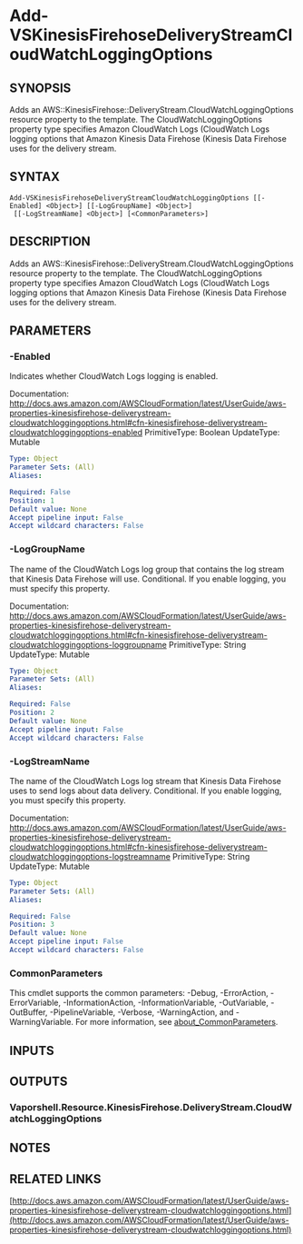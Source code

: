 # Add-VSKinesisFirehoseDeliveryStreamCloudWatchLoggingOptions

## SYNOPSIS
Adds an AWS::KinesisFirehose::DeliveryStream.CloudWatchLoggingOptions resource property to the template.
The CloudWatchLoggingOptions property type specifies Amazon CloudWatch Logs (CloudWatch Logs logging options that Amazon Kinesis Data Firehose (Kinesis Data Firehose uses for the delivery stream.

## SYNTAX

```
Add-VSKinesisFirehoseDeliveryStreamCloudWatchLoggingOptions [[-Enabled] <Object>] [[-LogGroupName] <Object>]
 [[-LogStreamName] <Object>] [<CommonParameters>]
```

## DESCRIPTION
Adds an AWS::KinesisFirehose::DeliveryStream.CloudWatchLoggingOptions resource property to the template.
The CloudWatchLoggingOptions property type specifies Amazon CloudWatch Logs (CloudWatch Logs logging options that Amazon Kinesis Data Firehose (Kinesis Data Firehose uses for the delivery stream.

## PARAMETERS

### -Enabled
Indicates whether CloudWatch Logs logging is enabled.

Documentation: http://docs.aws.amazon.com/AWSCloudFormation/latest/UserGuide/aws-properties-kinesisfirehose-deliverystream-cloudwatchloggingoptions.html#cfn-kinesisfirehose-deliverystream-cloudwatchloggingoptions-enabled
PrimitiveType: Boolean
UpdateType: Mutable

```yaml
Type: Object
Parameter Sets: (All)
Aliases:

Required: False
Position: 1
Default value: None
Accept pipeline input: False
Accept wildcard characters: False
```

### -LogGroupName
The name of the CloudWatch Logs log group that contains the log stream that Kinesis Data Firehose will use.
Conditional.
If you enable logging, you must specify this property.

Documentation: http://docs.aws.amazon.com/AWSCloudFormation/latest/UserGuide/aws-properties-kinesisfirehose-deliverystream-cloudwatchloggingoptions.html#cfn-kinesisfirehose-deliverystream-cloudwatchloggingoptions-loggroupname
PrimitiveType: String
UpdateType: Mutable

```yaml
Type: Object
Parameter Sets: (All)
Aliases:

Required: False
Position: 2
Default value: None
Accept pipeline input: False
Accept wildcard characters: False
```

### -LogStreamName
The name of the CloudWatch Logs log stream that Kinesis Data Firehose uses to send logs about data delivery.
Conditional.
If you enable logging, you must specify this property.

Documentation: http://docs.aws.amazon.com/AWSCloudFormation/latest/UserGuide/aws-properties-kinesisfirehose-deliverystream-cloudwatchloggingoptions.html#cfn-kinesisfirehose-deliverystream-cloudwatchloggingoptions-logstreamname
PrimitiveType: String
UpdateType: Mutable

```yaml
Type: Object
Parameter Sets: (All)
Aliases:

Required: False
Position: 3
Default value: None
Accept pipeline input: False
Accept wildcard characters: False
```

### CommonParameters
This cmdlet supports the common parameters: -Debug, -ErrorAction, -ErrorVariable, -InformationAction, -InformationVariable, -OutVariable, -OutBuffer, -PipelineVariable, -Verbose, -WarningAction, and -WarningVariable. For more information, see [about_CommonParameters](http://go.microsoft.com/fwlink/?LinkID=113216).

## INPUTS

## OUTPUTS

### Vaporshell.Resource.KinesisFirehose.DeliveryStream.CloudWatchLoggingOptions
## NOTES

## RELATED LINKS

[http://docs.aws.amazon.com/AWSCloudFormation/latest/UserGuide/aws-properties-kinesisfirehose-deliverystream-cloudwatchloggingoptions.html](http://docs.aws.amazon.com/AWSCloudFormation/latest/UserGuide/aws-properties-kinesisfirehose-deliverystream-cloudwatchloggingoptions.html)

